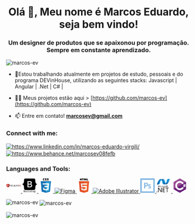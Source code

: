 <h1 align="center">Olá 👋, Meu nome é Marcos Eduardo, seja bem vindo!</h1>
<h3 align="center">Um designer de produtos que se apaixonou por programação. Sempre em constante aprendizado.</h3>

<p align="left"> <img src="https://komarev.com/ghpvc/?username=marcos-ev&label=Profile%20views&color=0e75b6&style=flat" alt="marcos-ev" /> </p>

- 🌱Estou trabalhando atualmente em projetos de estudo, pessoais e do programa DEVinHouse, utilizando as seguintes stacks: Javascript | Angular | .Net | C# |

- 👨‍💻 Meus projetos estão aqui > [https://github.com/marcos-ev](https://github.com/marcos-ev)

- 📫 Entre em contato! **marcosev@gmail.com**

<h3 align="left">Connect with me:</h3>
<p align="left">
<a href="https://linkedin.com/in/https://www.linkedin.com/in/marcos-eduardo-virgili/" target="blank"><img align="center" src="https://raw.githubusercontent.com/rahuldkjain/github-profile-readme-generator/master/src/images/icons/Social/linked-in-alt.svg" alt="https://www.linkedin.com/in/marcos-eduardo-virgili/" height="30" width="40" /></a>
<a href="https://www.behance.net/marcosev08fefb" target="blank"><img align="center" src="https://raw.githubusercontent.com/rahuldkjain/github-profile-readme-generator/master/src/images/icons/Social/behance.svg" alt="https://www.behance.net/marcosev08fefb" height="30" width="40" /></a>
</p>

### Languages and Tools:

<p align="left"> 
<a href="https://angular.io/" target="_blank" rel="noreferrer"> <img src="https://raw.githubusercontent.com/devicons/devicon/master/icons/angularjs/angularjs-original-wordmark.svg" alt="Angular" width="40" height="40"/> </a>
<a href="https://getbootstrap.com" target="_blank" rel="noreferrer"> <img src="https://raw.githubusercontent.com/devicons/devicon/master/icons/bootstrap/bootstrap-plain-wordmark.svg" alt="Bootstrap" width="40" height="40"/> </a> 
<a href="https://www.w3schools.com/css/" target="_blank" rel="noreferrer"> <img src="https://raw.githubusercontent.com/devicons/devicon/master/icons/css3/css3-original-wordmark.svg" alt="CSS3" width="40" height="40"/> </a> 
<a href="https://www.figma.com/" target="_blank" rel="noreferrer"> <img src="https://www.vectorlogo.zone/logos/figma/figma-icon.svg" alt="Figma" width="40" height="40"/> </a> 
<a href="https://www.w3.org/html/" target="_blank" rel="noreferrer"> <img src="https://raw.githubusercontent.com/devicons/devicon/master/icons/html5/html5-original-wordmark.svg" alt="HTML5" width="40" height="40"/> </a> 
<a href="https://www.adobe.com/in/products/illustrator.html" target="_blank" rel="noreferrer"> <img src="https://www.vectorlogo.zone/logos/adobe_illustrator/adobe_illustrator-icon.svg" alt="Adobe Illustrator" width="40" height="40"/> </a> 
<a href="https://www.photoshop.com/en" target="_blank" rel="noreferrer"> <img src="https://raw.githubusercontent.com/devicons/devicon/master/icons/photoshop/photoshop-line.svg" alt="Adobe Photoshop" width="40" height="40"/> </a> 
<a href="https://dotnet.microsoft.com/" target="_blank" rel="noreferrer"> <img src="https://raw.githubusercontent.com/devicons/devicon/master/icons/dot-net/dot-net-original-wordmark.svg" alt=".NET" width="40" height="40"/> </a>
<a href="https://docs.microsoft.com/en-us/dotnet/csharp/" target="_blank" rel="noreferrer"> <img src="https://raw.githubusercontent.com/devicons/devicon/master/icons/csharp/csharp-original.svg" alt="C#" width="40" height="40"/> </a>
</p>


<p><img align="left" src="https://github-readme-stats.vercel.app/api/top-langs?username=marcos-ev&show_icons=true&locale=en&layout=compact" alt="marcos-ev" /></p>

<p>&nbsp;<img align="center" src="https://github-readme-stats.vercel.app/api?username=marcos-ev&show_icons=true&locale=en" alt="marcos-ev" /></p>

<p><img align="center" src="https://github-readme-streak-stats.herokuapp.com/?user=marcos-ev&" alt="marcos-ev" /></p>
